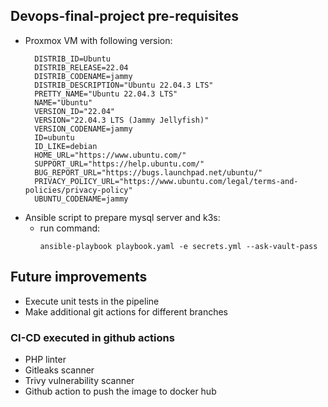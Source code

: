 ## Devops-final-project pre-requisites
- Proxmox VM with following version:
  ```
    DISTRIB_ID=Ubuntu
    DISTRIB_RELEASE=22.04
    DISTRIB_CODENAME=jammy
    DISTRIB_DESCRIPTION="Ubuntu 22.04.3 LTS"
    PRETTY_NAME="Ubuntu 22.04.3 LTS"
    NAME="Ubuntu"
    VERSION_ID="22.04"
    VERSION="22.04.3 LTS (Jammy Jellyfish)"
    VERSION_CODENAME=jammy
    ID=ubuntu
    ID_LIKE=debian
    HOME_URL="https://www.ubuntu.com/"
    SUPPORT_URL="https://help.ubuntu.com/"
    BUG_REPORT_URL="https://bugs.launchpad.net/ubuntu/"
    PRIVACY_POLICY_URL="https://www.ubuntu.com/legal/terms-and-policies/privacy-policy"
    UBUNTU_CODENAME=jammy
  ```
- Ansible script to prepare mysql server and k3s:
  - run command:
    ```
    ansible-playbook playbook.yaml -e secrets.yml --ask-vault-pass
    ```

## Future improvements
- Execute unit tests in the pipeline
- Make additional git actions for different branches

### CI-CD executed in github actions
- PHP linter
- Gitleaks scanner
- Trivy vulnerability scanner
- Github action to push the image to docker hub